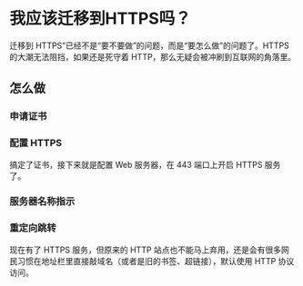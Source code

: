 # 我应该迁移到HTTPS吗？

迁移到 HTTPS”已经不是“要不要做”的问题，而是“要怎么做”的问题了。HTTPS 的大潮无法阻挡，如果还是死守着 HTTP，那么无疑会被冲刷到互联网的角落里。



## 怎么做

### 申请证书

### 配置 HTTPS

搞定了证书，接下来就是配置 Web 服务器，在 443 端口上开启 HTTPS 服务了。

### 服务器名称指示

### 重定向跳转

现在有了 HTTPS 服务，但原来的 HTTP 站点也不能马上弃用，还是会有很多网民习惯在地址栏里直接敲域名（或者是旧的书签、超链接），默认使用 HTTP 协议访问。
